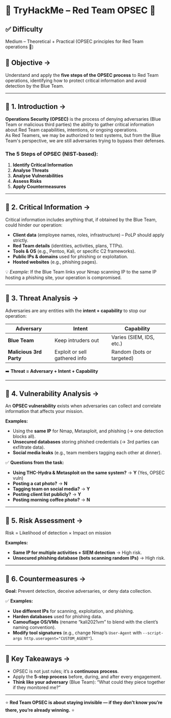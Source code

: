 # 🔴 TryHackMe – Red Team OPSEC 🔴

## ✅ Difficulty
Medium – Theoretical + Practical (OPSEC principles for Red Team operations 🔴)

## 🧠 Objective ->
Understand and apply the **five steps of the OPSEC process** to Red Team operations, identifying how to protect critical information and avoid detection by the Blue Team.

---

## 📝 **1. Introduction** ->

**Operations Security (OPSEC)** is the process of denying adversaries (Blue Team or malicious third parties) the ability to gather critical information about Red Team capabilities, intentions, or ongoing operations.  
As Red Teamers, we may be authorized to test systems, but from the Blue Team's perspective, we are still adversaries trying to bypass their defenses.

### **The 5 Steps of OPSEC (NIST-based):**
1. **Identify Critical Information**  
2. **Analyse Threats**  
3. **Analyse Vulnerabilities**  
4. **Assess Risks**  
5. **Apply Countermeasures**

---

## 📝 **2. Critical Information** ->

Critical information includes anything that, if obtained by the Blue Team, could hinder our operation:

- **Client data** (employee names, roles, infrastructure) – PoLP should apply strictly.  
- **Red Team details** (identities, activities, plans, TTPs).  
- **Tools & OS** (e.g., Pentoo, Kali, or specific C2 frameworks).  
- **Public IPs & domains** used for phishing or exploitation.  
- **Hosted websites** (e.g., phishing pages).

💡 *Example:* If the Blue Team links your Nmap scanning IP to the same IP hosting a phishing site, your operation is compromised.

---

## 📝 **3. Threat Analysis** ->

Adversaries are any entities with the **intent + capability** to stop our operation:

| Adversary           | Intent                          | Capability               |
|----------------------|---------------------------------|--------------------------|
| **Blue Team**        | Keep intruders out              | Varies (SIEM, IDS, etc.) |
| **Malicious 3rd Party** | Exploit or sell gathered info  | Random (bots or targeted)|

➡️ **Threat = Adversary + Intent + Capability**

---

## 📝 **4. Vulnerability Analysis** ->

An **OPSEC vulnerability** exists when adversaries can collect and correlate information that affects your mission.

**Examples:**
- Using the **same IP** for Nmap, Metasploit, and phishing (→ one detection blocks all).  
- **Unsecured databases** storing phished credentials (→ 3rd parties can exfiltrate data).  
- **Social media leaks** (e.g., team members tagging each other at dinner).  

✅ **Questions from the task:**
- **Using THC-Hydra & Metasploit on the same system?** → **Y** (Yes, OPSEC vuln)  
- **Posting a cat photo?** → **N**  
- **Tagging team on social media?** → **Y**  
- **Posting client list publicly?** → **Y**  
- **Posting morning coffee photo?** → **N**

---

## 📝 **5. Risk Assessment** ->

Risk = Likelihood of detection × Impact on mission

**Examples:**
- **Same IP for multiple activities + SIEM detection** → High risk.  
- **Unsecured phishing database (bots scanning random IPs)** → High risk.  

---

## 📝 **6. Countermeasures** ->

**Goal:** Prevent detection, deceive adversaries, or deny data collection.

✅ **Examples:**
- **Use different IPs** for scanning, exploitation, and phishing.  
- **Harden databases** used for phishing data.  
- **Camouflage OS/VMs** (rename “kali2021vm” to blend with the client’s naming convention).  
- **Modify tool signatures** (e.g., change Nmap’s `User-Agent` with `--script-args http.useragent="CUSTOM_AGENT"`).

---

## 🎯 **Key Takeaways** ->

- OPSEC is not just rules; it’s a **continuous process**.  
- Apply the **5-step process** before, during, and after every engagement.  
- **Think like your adversary** (Blue Team): “What could they piece together if they monitored me?”

---

⭐ **Red Team OPSEC is about staying invisible — if they don’t know you’re there, you’re already winning.** ⭐
